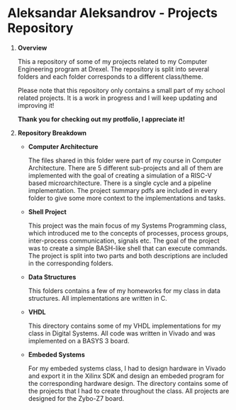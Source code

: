 # Aleksandar Aleksandrov - Projects Repository 

1. **Overview**

    This a repository of some of my projects related to my Computer Engineering program at Drexel. The repository is split into several folders and each folder corresponds to a different class/theme. 

    Please note that this repository only contains a small part of my school related projects. It is a work in progress and I will keep updating and improving it!

    **Thank you for checking out my protfolio, I appreciate it!**


2. **Repository Breakdown**

    * **Computer Architecture**

        The files shared in this folder were part of my course in Computer Architecture. There are 5 different sub-projects and all of them are implemented with the goal of creating a simulation of a RISC-V based microarchitecture. There is a single cycle and a pipeline implementation. The project summary pdfs are included in every folder to give some more context to the implementations and tasks. 

    * **Shell Project**

        This project was the main focus of my Systems Programming class, which introduced me to the concepts of processes, process groups, inter-process communication, signals etc. The goal of the project was to create a simple BASH-like shell that can execute commands. The project is split into two parts and both descriptions are included in the corresponding folders.

    * **Data Structures**

        This folders contains a few of my homeworks for my class in data structures. All implementations are written in C.

    * **VHDL**

        This directory contains some of my VHDL implementations for my class in Digital Systems. All code was written in Vivado and was implemented on a BASYS 3 board.

    * **Embeded Systems**

        For my embeded systems class, I had to design hardware in Vivado and export it in the Xilinx SDK and design an embeded program for the corresponding hardware design. The directory contains some of the projects that I had to create throughout the class. All projects are designed for the Zybo-Z7 board.


